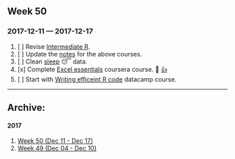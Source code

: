 ## Week 50
### 2017-12-11 —  2017-12-17

1. [ ] Revise [Intermediate R](https://campus.datacamp.com/courses/intermediate-r). 
2. [ ] Update the [notes](https://github.com/rajanand/notes/tree/master/R) for the above courses. 
3. [ ] Clean [sleep](https://sleep.urbandroid.org/documentation/developer-api/csv/) :sleeping: data. 
4. [x] Complete [Excel essentials](https://www.coursera.org/learn/excel-essentials/home/welcome) coursera course. :book: [:+1:](http://link.rajanand.org/coursera-excel-1)
5. [ ] Start with [Writing efficeint R code](https://campus.datacamp.com/courses/writing-efficient-r-code) datacamp course.

------ 

## Archive:
#### 2017
1. [Week 50 (Dec 11 - Dec 17)](http://rajanand.github.io/now/2017/50) 
2. [Week 49 (Dec 04 - Dec 10)](http://rajanand.github.io/now/2017/49)

